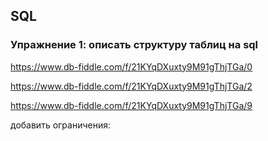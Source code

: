 ## SQL

### Упражнение 1: описать структуру таблиц на sql
https://www.db-fiddle.com/f/21KYqDXuxty9M91gThjTGa/0

https://www.db-fiddle.com/f/21KYqDXuxty9M91gThjTGa/2

https://www.db-fiddle.com/f/21KYqDXuxty9M91gThjTGa/9

добавить ограничения:

